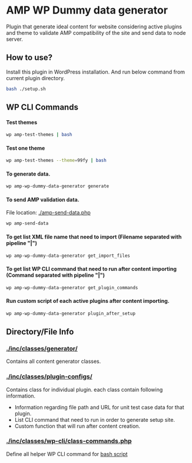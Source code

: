 # AMP WP Dummy data generator
Plugin that generate ideal content for website considering active plugins and theme to validate AMP compatibility of the site and send data to node server.

## How to use?
Install this plugin in WordPress installation. And run below command from current plugin directory.

```bash
bash ./setup.sh
```

## WP CLI Commands

#### Test themes
```bash
wp amp-test-themes | bash
```

#### Test one theme
```bash
wp amp-test-themes --theme=99fy | bash
```

#### To generate data.
```bash
wp amp-wp-dummy-data-generator generate
```

#### To send AMP validation data.
File location: [./amp-send-data.php](./amp-send-data.php)
```bash
wp amp-send-data
```

#### To get list XML file name that need to import (Filename separated with pipeline "|")
```bash
wp amp-wp-dummy-data-generator get_import_files
```

#### To get list WP CLI command that need to run after content importing (Command separated with pipeline "|")
```bash
wp amp-wp-dummy-data-generator get_plugin_commands
```

#### Run custom script of each active plugins after content importing.
```bash
wp amp-wp-dummy-data-generator plugin_after_setup
```

## Directory/File Info

### [./inc/classes/generator/](./inc/classes/generator/)
Contains all content generator classes.

### [./inc/classes/plugin-configs/](./inc/classes/plugin-configs/)
Contains class for individual plugin. each class contain following information. 
- Information regarding file path and URL for unit test case data for that plugin. 
- List CLI command that need to run in order to generate setup site.
- Custom function that will run after content creation. 

### [./inc/classes/wp-cli/class-commands.php](./inc/classes/wp-cli/class-commands.php)
Define all helper WP CLI command for [bash script](./setup.sh)
